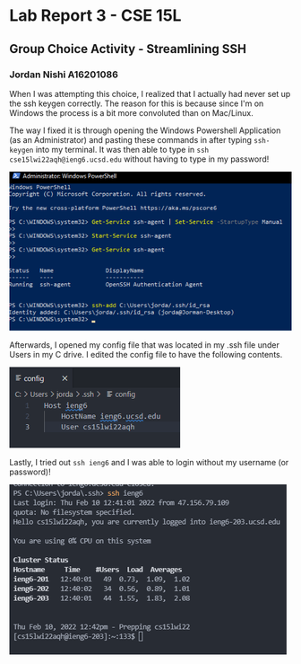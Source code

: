 # Lab Report 3 - CSE 15L
## Group Choice Activity - Streamlining SSH
### Jordan Nishi A16201086

When I was attempting this choice, I realized that I actually had never set up
the ssh keygen correctly. The reason for this is because since I'm on Windows
the process is a bit more convoluted than on Mac/Linux. 

The way I fixed it is through opening the Windows Powershell Application 
(as an Administrator) and pasting these commands in after typing `ssh-keygen`
into my terminal. It was then able to type in `ssh cse15lwi22aqh@ieng6.ucsd.edu`
without having to type in my password!

![image](3_powershell.png)

Afterwards, I opened my config file that was located in my .ssh file under
Users in my C drive. I edited the config file to have the following contents.

![image](3_config.png)

Lastly, I tried out `ssh ieng6` and I was able to login without my username (or password)!

![image](3_runningieng6.png)

